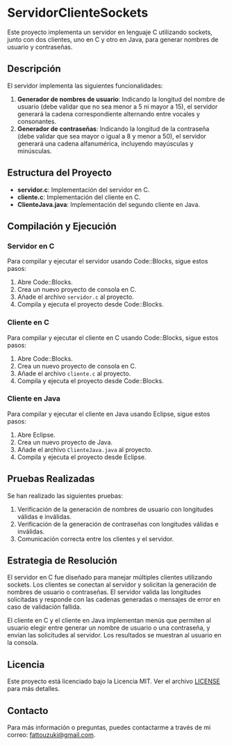 # ServidorClienteSockets

Este proyecto implementa un servidor en lenguaje C utilizando sockets, junto con dos clientes, uno en C y otro en Java, para generar nombres de usuario y contraseñas.

## Descripción

El servidor implementa las siguientes funcionalidades:
1. **Generador de nombres de usuario**: Indicando la longitud del nombre de usuario (debe validar que no sea menor a 5 ni mayor a 15), el servidor generará la cadena correspondiente alternando entre vocales y consonantes.
2. **Generador de contraseñas**: Indicando la longitud de la contraseña (debe validar que sea mayor o igual a 8 y menor a 50), el servidor generará una cadena alfanumérica, incluyendo mayúsculas y minúsculas.

## Estructura del Proyecto

- **servidor.c**: Implementación del servidor en C.
- **cliente.c**: Implementación del cliente en C.
- **ClienteJava.java**: Implementación del segundo cliente en Java.

## Compilación y Ejecución

### Servidor en C

Para compilar y ejecutar el servidor usando Code::Blocks, sigue estos pasos:

1. Abre Code::Blocks.
2. Crea un nuevo proyecto de consola en C.
3. Añade el archivo `servidor.c` al proyecto.
4. Compila y ejecuta el proyecto desde Code::Blocks.

### Cliente en C

Para compilar y ejecutar el cliente en C usando Code::Blocks, sigue estos pasos:

1. Abre Code::Blocks.
2. Crea un nuevo proyecto de consola en C.
3. Añade el archivo `cliente.c` al proyecto.
4. Compila y ejecuta el proyecto desde Code::Blocks.

### Cliente en Java

Para compilar y ejecutar el cliente en Java usando Eclipse, sigue estos pasos:

1. Abre Eclipse.
2. Crea un nuevo proyecto de Java.
3. Añade el archivo `ClienteJava.java` al proyecto.
4. Compila y ejecuta el proyecto desde Eclipse.

## Pruebas Realizadas

Se han realizado las siguientes pruebas:
1. Verificación de la generación de nombres de usuario con longitudes válidas e inválidas.
2. Verificación de la generación de contraseñas con longitudes válidas e inválidas.
3. Comunicación correcta entre los clientes y el servidor.

## Estrategia de Resolución

El servidor en C fue diseñado para manejar múltiples clientes utilizando sockets. Los clientes se conectan al servidor y solicitan la generación de nombres de usuario o contraseñas. El servidor valida las longitudes solicitadas y responde con las cadenas generadas o mensajes de error en caso de validación fallida.

El cliente en C y el cliente en Java implementan menús que permiten al usuario elegir entre generar un nombre de usuario o una contraseña, y envían las solicitudes al servidor. Los resultados se muestran al usuario en la consola.

## Licencia

Este proyecto está licenciado bajo la Licencia MIT. Ver el archivo [LICENSE](LICENSE) para más detalles.

## Contacto

Para más información o preguntas, puedes contactarme a través de mi correo: [fattouzuki@gmail.com](mailto:fattouzuki@gmail.com).
